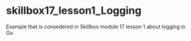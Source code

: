 # skillbox17_lesson1_Logging
Example that is consedered in Skillbox module 17 lesson 1 about logging in Go
